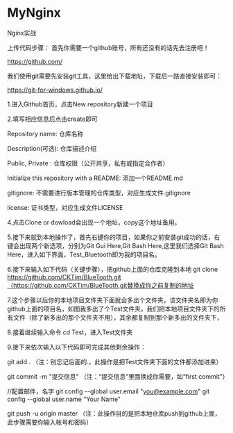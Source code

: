 # MyNginx
Nginx实战

上传代码步骤：
首先你需要一个github账号，所有还没有的话先去注册吧！

https://github.com/

我们使用git需要先安装git工具，这里给出下载地址，下载后一路直接安装即可：

https://git-for-windows.github.io/

1.进入Github首页，点击New repository新建一个项目


2.填写相应信息后点击create即可 

Repository name: 仓库名称

Description(可选): 仓库描述介绍

Public, Private : 仓库权限（公开共享，私有或指定合作者）

Initialize this repository with a README: 添加一个README.md

gitignore: 不需要进行版本管理的仓库类型，对应生成文件.gitignore

license: 证书类型，对应生成文件LICENSE

4.点击Clone or dowload会出现一个地址，copy这个地址备用。

5.接下来就到本地操作了，首先右键你的项目，如果你之前安装git成功的话，右键会出现两个新选项，分别为Git Gui Here,Git Bash Here,这里我们选择Git Bash Here，进入如下界面，Test_Bluetooth即为我的项目名。


6.接下来输入如下代码（关键步骤），把github上面的仓库克隆到本地
git clone https://github.com/CKTim/BlueTooth.git（https://github.com/CKTim/BlueTooth.git替换成你之前复制的地址

7.这个步骤以后你的本地项目文件夹下面就会多出个文件夹，该文件夹名即为你github上面的项目名，如图我多出了个Test文件夹，我们把本地项目文件夹下的所有文件（除了新多出的那个文件夹不用），其余都复制到那个新多出的文件夹下，

8.接着继续输入命令 cd Test，进入Test文件夹

9.接下来依次输入以下代码即可完成其他剩余操作：

git add .        （注：别忘记后面的.，此操作是把Test文件夹下面的文件都添加进来）

git commit  -m  "提交信息"  （注：“提交信息”里面换成你需要，如“first commit”）

//配置邮件，名字
git config --global user.email "you@example.com"
git config --global user.name "Your Name"


git push -u origin master   （注：此操作目的是把本地仓库push到github上面，此步骤需要你输入帐号和密码）
